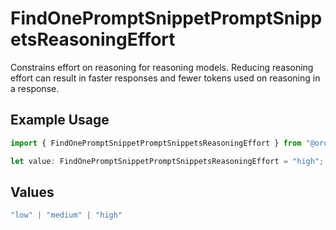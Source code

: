 # FindOnePromptSnippetPromptSnippetsReasoningEffort

Constrains effort on reasoning for reasoning models. Reducing reasoning effort can result in faster responses and fewer tokens used on reasoning in a response.

## Example Usage

```typescript
import { FindOnePromptSnippetPromptSnippetsReasoningEffort } from "@orq-ai/node/models/operations";

let value: FindOnePromptSnippetPromptSnippetsReasoningEffort = "high";
```

## Values

```typescript
"low" | "medium" | "high"
```
